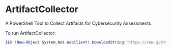 # ArtifactCollector  
A PowerShell Tool to Collect Artifacts for Cybersecurity Assessments  
  
To run ArtifactCollector:  
  
```powershell
IEX (New-Object System.Net.WebClient).DownloadString('https://raw.githubusercontent.com/oregon-eso-cyber-assessments/ArtifactCollector/master/ArtifactCollector.ps1')
```
